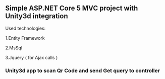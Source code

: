 <h2>Simple ASP.NET Core 5 MVC project with Unity3d integration</h2>

Used technologies:

1.Entity Framework

2.MsSql

3.Jquery ( for Ajax calls )

<h3>Unity3d app to scan Qr Code and send Get query to controller</h3>

